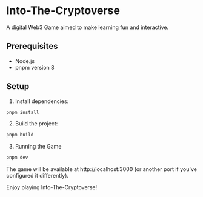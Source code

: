 # Into-The-Cryptoverse
A digital Web3 Game aimed to make learning fun and interactive.

## Prerequisites

- Node.js
- pnpm version 8

## Setup

1. Install dependencies:
```bash
pnpm install
```
2. Build the project:
```bash
pnpm build
```
3. Running the Game
```bash
pnpm dev
```
The game will be available at http://localhost:3000 (or another port if you've configured it differently).

Enjoy playing Into-The-Cryptoverse!
